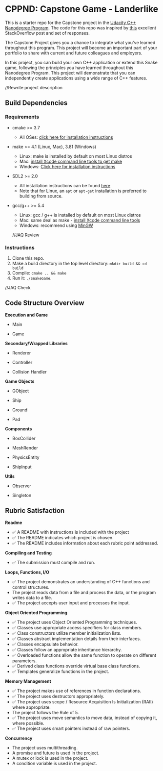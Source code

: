# CPPND: Capstone Game - Landerlike

This is a starter repo for the Capstone project in the [Udacity C++ Nanodegree Program](https://www.udacity.com/course/c-plus-plus-nanodegree--nd213). The code for this repo was inspired by [this](https://codereview.stackexchange.com/questions/212296/snake-game-in-c-with-sdl) excellent StackOverflow post and set of responses.

The Capstone Project gives you a chance to integrate what you've learned throughout this program. This project will become an important part of your portfolio to share with current and future colleagues and employers.

In this project, you can build your own C++ application or extend this Snake game, following the principles you have learned throughout this Nanodegree Program. This project will demonstrate that you can independently create applications using a wide range of C++ features.

//Rewrite project description

## Build Dependencies

### Requirements

* cmake >= 3.7
  * All OSes: [click here for installation instructions](https://cmake.org/install/)
* make >= 4.1 (Linux, Mac), 3.81 (Windows)
  * Linux: make is installed by default on most Linux distros
  * Mac: [install Xcode command line tools to get make](https://developer.apple.com/xcode/features/)
  * Windows: [Click here for installation instructions](http://gnuwin32.sourceforge.net/packages/make.htm)
* SDL2 >= 2.0
  * All installation instructions can be found [here](https://wiki.libsdl.org/Installation)
  * Note that for Linux, an `apt` or `apt-get` installation is preferred to building from source.
* gcc/g++ >= 5.4
  * Linux: gcc / g++ is installed by default on most Linux distros
  * Mac: same deal as make - [install Xcode command line tools](https://developer.apple.com/xcode/features/)
  * Windows: recommend using [MinGW](http://www.mingw.org/)

  //JAQ Review

### Instructions

1. Clone this repo.
2. Make a build directory in the top level directory: `mkdir build && cd build`
3. Compile: `cmake .. && make`
4. Run it: `./SnakeGame`.

  //JAQ Check

## Code Structure Overview

**Execution and Game**

- Main

- Game

**Secondary/Wrapped Libraries**


- Renderer

- Controller

- Collision Handler

**Game Objects**

- GObject

- Ship

- Ground

- Pad

**Components**

- BoxCollider

- MeshRender

- PhysicsEntity

- ShipInput

**Utils**

- Observer

- Singleton

## Rubric Satisfaction

**Readme**

- ✅ A README with instructions is included with the project
- ✅ The README indicates which project is chosen.
- ✅ The README includes information about each rubric point addressed.

**Compiling and Testing**

- ✅ The submission must compile and run.

**Loops, Functions, I/O**

- ✅ The project demonstrates an understanding of C++ functions and control structures.
- The project reads data from a file and process the data, or the program writes data to a file.
- ✅ The project accepts user input and processes the input.

**Object Oriented Programming**

- ✅ The project uses Object Oriented Programming techniques.
- ✅ Classes use appropriate access specifiers for class members.
- ✅ Class constructors utilize member initialization lists.
- ✅ Classes abstract implementation details from their interfaces.
- ✅ Classes encapsulate behavior.
- ✅ Classes follow an appropriate inheritance hierarchy.
- ✅ Overloaded functions allow the same function to operate on different parameters.
- ✅ Derived class functions override virtual base class functions.
- ✅ Templates generalize functions in the project.

**Memory Management**

- ✅ The project makes use of references in function declarations.
- ✅ The project uses destructors appropriately.
- ✅ The project uses scope / Resource Acquisition Is Initialization (RAII) where appropriate.
- The project follows the Rule of 5.
- ✅ The project uses move semantics to move data, instead of copying it, where possible.
- ✅ The project uses smart pointers instead of raw pointers.

**Concurrency**
- The project uses multithreading.
- A promise and future is used in the project.
- A mutex or lock is used in the project.
- A condition variable is used in the project.
